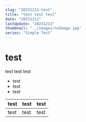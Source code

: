 ```yaml
---
slug: "20231213-test"
title: "test test test"
date: "20231213"
lastUpdate: "20231213"
thumbnail: "../images/noImage.jpg"
series: "Simple Test"
---
```


# test

test test test

- test
- test
- test

| test | test | test |
| ---- | ---- | ---- |
| test | test | test |
